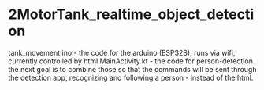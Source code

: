 # 2MotorTank_realtime_object_detection
tank_movement.ino - the code for the arduino (ESP32S), runs via wifi, currently controlled by html
MainActivity.kt - the code for person-detection
the next goal is to combine those so that the commands will be sent through the detection app, recognizing and following a person - instead of the html.
